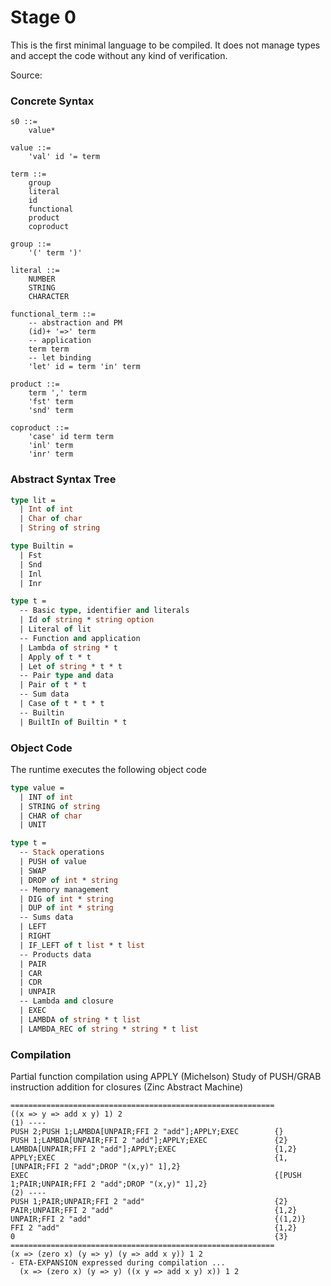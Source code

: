 # Stage 0

This is the first minimal language to be compiled. It does not manage types and accept 
the code without any kind of verification. 

Source: 

### Concrete Syntax

```
s0 ::=
    value*
    
value ::=
    'val' id '= term

term ::=
    group
    literal
    id
    functional
    product
    coproduct

group ::= 
    '(' term ')' 
    
literal ::=
    NUMBER
    STRING
    CHARACTER
  
functional_term ::= 
    -- abstraction and PM
    (id)+ '=>' term   
    -- application   
    term term
    -- let binding
    'let' id = term 'in' term
    
product ::=
    term ',' term
    'fst' term
    'snd' term  
    
coproduct ::=
    'case' id term term
    'inl' term
    'inr' term      
```

### Abstract Syntax Tree

```ocaml
type lit =
  | Int of int
  | Char of char
  | String of string

type Builtin =
  | Fst
  | Snd
  | Inl
  | Inr

type t =
  -- Basic type, identifier and literals
  | Id of string * string option
  | Literal of lit
  -- Function and application
  | Lambda of string * t
  | Apply of t * t
  | Let of string * t * t
  -- Pair type and data
  | Pair of t * t
  -- Sum data
  | Case of t * t * t
  -- Builtin
  | BuiltIn of Builtin * t
```

### Object Code

The runtime executes the following object code

```ocaml
type value =
  | INT of int
  | STRING of string
  | CHAR of char
  | UNIT

type t =
  -- Stack operations
  | PUSH of value
  | SWAP
  | DROP of int * string
  -- Memory management
  | DIG of int * string
  | DUP of int * string
  -- Sums data
  | LEFT
  | RIGHT
  | IF_LEFT of t list * t list
  -- Products data
  | PAIR
  | CAR
  | CDR
  | UNPAIR
  -- Lambda and closure 
  | EXEC
  | LAMBDA of string * t list
  | LAMBDA_REC of string * string * t list
```

### Compilation 

Partial function compilation using APPLY (Michelson)
Study of PUSH/GRAB instruction addition for closures (Zinc Abstract Machine)

```
===========================================================
((x => y => add x y) 1) 2
(1) ----
PUSH 2;PUSH 1;LAMBDA[UNPAIR;FFI 2 "add"];APPLY;EXEC        {}
PUSH 1;LAMBDA[UNPAIR;FFI 2 "add"];APPLY;EXEC               {2}
LAMBDA[UNPAIR;FFI 2 "add"];APPLY;EXEC                      {1,2}
APPLY;EXEC                                                 {1,[UNPAIR;FFI 2 "add";DROP "(x,y)" 1],2}
EXEC                                                       {[PUSH 1;PAIR;UNPAIR;FFI 2 "add";DROP "(x,y)" 1],2}
(2) ----
PUSH 1;PAIR;UNPAIR;FFI 2 "add"                             {2}
PAIR;UNPAIR;FFI 2 "add"                                    {1,2}
UNPAIR;FFI 2 "add"                                         {(1,2)}
FFI 2 "add"                                                {1,2}
0                                                          {3}
===========================================================
(x => (zero x) (y => y) (y => add x y)) 1 2
- ETA-EXPANSION expressed during compilation ...
  (x => (zero x) (y => y) ((x y => add x y) x)) 1 2
```

